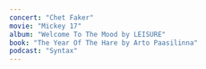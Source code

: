 ```yaml
---
concert: "Chet Faker"
movie: "Mickey 17"
album: "Welcome To The Mood by LEISURE"
book: "The Year Of The Hare by Arto Paasilinna"
podcast: "Syntax"
---
```

